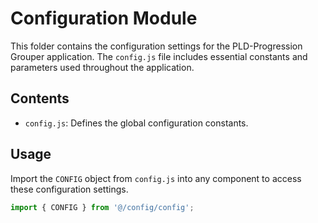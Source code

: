 # Configuration Module

This folder contains the configuration settings for the PLD-Progression Grouper application. The `config.js` file includes essential constants and parameters used throughout the application.

## Contents

- `config.js`: Defines the global configuration constants.

## Usage

Import the `CONFIG` object from `config.js` into any component to access these configuration settings.

```javascript
import { CONFIG } from '@/config/config';
```